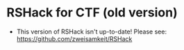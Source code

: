 # RSHack for CTF (old version)

* This version of RSHack isn't up-to-date! Please see: https://github.com/zweisamkeit/RSHack
